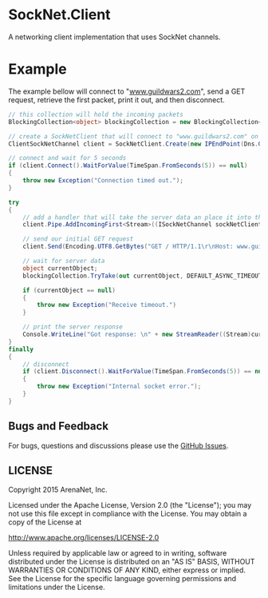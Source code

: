 SockNet.Client
=====
A networking client implementation that uses SockNet channels.

Example
==========
The example bellow will connect to "www.guildwars2.com", send a GET request, retrieve the first packet, print it out, and then disconnect.

```csharp
// this collection will hold the incoming packets
BlockingCollection<object> blockingCollection = new BlockingCollection<object>();

// create a SockNetClient that will connect to "www.guildwars2.com" on port 80
ClientSockNetChannel client = SockNetClient.Create(new IPEndPoint(Dns.GetHostEntry("www.guildwars2.com").AddressList[0], 80));

// connect and wait for 5 seconds
if (client.Connect().WaitForValue(TimeSpan.FromSeconds(5)) == null) 
{
	throw new Exception("Connection timed out.");
}

try
{
	// add a handler that will take the server data an place it into the blocking collection
	client.Pipe.AddIncomingFirst<Stream>((ISockNetChannel sockNetClient, ref Stream data) => { blockingCollection.Add(data); });

	// send our initial GET request
	client.Send(Encoding.UTF8.GetBytes("GET / HTTP/1.1\r\nHost: www.guildwars2.com\r\n\r\n"));

	// wait for server data
	object currentObject;
	blockingCollection.TryTake(out currentObject, DEFAULT_ASYNC_TIMEOUT);

	if (currentObject == null) 
	{
		throw new Exception("Receive timeout.")
	}

	// print the server response
	Console.WriteLine("Got response: \n" + new StreamReader((Stream)currentObject, Encoding.UTF8).ReadToEnd());
}
finally
{
	// disconnect
	if (client.Disconnect().WaitForValue(TimeSpan.FromSeconds(5)) == null)
	{
		throw new Exception("Internal socket error.");
	}
}
```

## Bugs and Feedback

For bugs, questions and discussions please use the [GitHub Issues](https://github.com/ArenaNet/SockNet/issues).

## LICENSE

Copyright 2015 ArenaNet, Inc.

Licensed under the Apache License, Version 2.0 (the "License");
you may not use this file except in compliance with the License.
You may obtain a copy of the License at

<http://www.apache.org/licenses/LICENSE-2.0>

Unless required by applicable law or agreed to in writing, software
distributed under the License is distributed on an "AS IS" BASIS,
WITHOUT WARRANTIES OR CONDITIONS OF ANY KIND, either express or implied.
See the License for the specific language governing permissions and
limitations under the License.